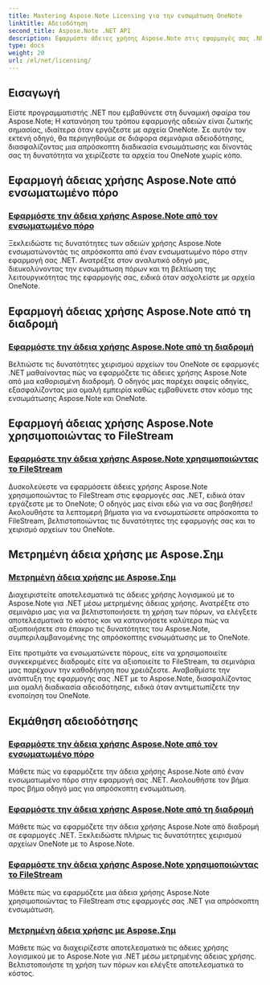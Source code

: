 ```yaml
---
title: Mastering Aspose.Note Licensing για την ενσωμάτωση OneNote
linktitle: Αδειοδότηση
second_title: Aspose.Note .NET API
description: Εφαρμόστε άδειες χρήσης Aspose.Note στις εφαρμογές σας .NET! Εξερευνήστε οδηγούς βήμα προς βήμα για την ενσωμάτωση πόρων, τη χρήση διαδρομών, το FileStream και την αποτελεσματική μετρημένη άδεια χρήσης.
type: docs
weight: 20
url: /el/net/licensing/
---
```

## Εισαγωγή

Είστε προγραμματιστής .NET που εμβαθύνετε στη δυναμική σφαίρα του Aspose.Note; Η κατανόηση του τρόπου εφαρμογής αδειών είναι ζωτικής σημασίας, ιδιαίτερα όταν εργάζεστε με αρχεία OneNote. Σε αυτόν τον εκτενή οδηγό, θα περιηγηθούμε σε διάφορα σεμινάρια αδειοδότησης, διασφαλίζοντας μια απρόσκοπτη διαδικασία ενσωμάτωσης και δίνοντάς σας τη δυνατότητα να χειρίζεστε τα αρχεία του OneNote χωρίς κόπο.

## Εφαρμογή άδειας χρήσης Aspose.Note από ενσωματωμένο πόρο
### [Εφαρμόστε την άδεια χρήσης Aspose.Note από τον ενσωματωμένο πόρο](./apply-license-embedded-resource/)

Ξεκλειδώστε τις δυνατότητες των αδειών χρήσης Aspose.Note ενσωματώνοντάς τις απρόσκοπτα από έναν ενσωματωμένο πόρο στην εφαρμογή σας .NET. Ανατρέξτε στον αναλυτικό οδηγό μας, διευκολύνοντας την ενσωμάτωση πόρων και τη βελτίωση της λειτουργικότητας της εφαρμογής σας, ειδικά όταν ασχολείστε με αρχεία OneNote.

## Εφαρμογή άδειας χρήσης Aspose.Note από τη διαδρομή
### [Εφαρμόστε την άδεια χρήσης Aspose.Note από τη διαδρομή](./apply-license-from-path/)

Βελτιώστε τις δυνατότητες χειρισμού αρχείων του OneNote σε εφαρμογές .NET μαθαίνοντας πώς να εφαρμόζετε τις άδειες χρήσης Aspose.Note από μια καθορισμένη διαδρομή. Ο οδηγός μας παρέχει σαφείς οδηγίες, εξασφαλίζοντας μια ομαλή εμπειρία καθώς εμβαθύνετε στον κόσμο της ενσωμάτωσης Aspose.Note και OneNote.

## Εφαρμογή άδειας χρήσης Aspose.Note χρησιμοποιώντας το FileStream
### [Εφαρμόστε την άδεια χρήσης Aspose.Note χρησιμοποιώντας το FileStream](./apply-license-using-filestream/)

Δυσκολεύεστε να εφαρμόσετε άδειες χρήσης Aspose.Note χρησιμοποιώντας το FileStream στις εφαρμογές σας .NET, ειδικά όταν εργάζεστε με το OneNote; Ο οδηγός μας είναι εδώ για να σας βοηθήσει! Ακολουθήστε τα λεπτομερή βήματα για να ενσωματώσετε απρόσκοπτα το FileStream, βελτιστοποιώντας τις δυνατότητες της εφαρμογής σας και το χειρισμό αρχείων του OneNote.

## Μετρημένη άδεια χρήσης με Aspose.Σημ
### [Μετρημένη άδεια χρήσης με Aspose.Σημ](./metered-licensing/)

Διαχειριστείτε αποτελεσματικά τις άδειες χρήσης λογισμικού με το Aspose.Note για .NET μέσω μετρημένης άδειας χρήσης. Ανατρέξτε στο σεμινάριο μας για να βελτιστοποιήσετε τη χρήση των πόρων, να ελέγξετε αποτελεσματικά το κόστος και να κατανοήσετε καλύτερα πώς να αξιοποιήσετε στο έπακρο τις δυνατότητες του Aspose.Note, συμπεριλαμβανομένης της απρόσκοπτης ενσωμάτωσης με το OneNote.

Είτε προτιμάτε να ενσωματώνετε πόρους, είτε να χρησιμοποιείτε συγκεκριμένες διαδρομές είτε να αξιοποιείτε το FileStream, τα σεμινάρια μας παρέχουν την καθοδήγηση που χρειάζεστε. Αναβαθμίστε την ανάπτυξη της εφαρμογής σας .NET με το Aspose.Note, διασφαλίζοντας μια ομαλή διαδικασία αδειοδότησης, ειδικά όταν αντιμετωπίζετε την ενοποίηση του OneNote.
## Εκμάθηση αδειοδότησης
### [Εφαρμόστε την άδεια χρήσης Aspose.Note από τον ενσωματωμένο πόρο](./apply-license-embedded-resource/)
Μάθετε πώς να εφαρμόζετε την άδεια χρήσης Aspose.Note από έναν ενσωματωμένο πόρο στην εφαρμογή σας .NET. Ακολουθήστε τον βήμα προς βήμα οδηγό μας για απρόσκοπτη ενσωμάτωση.
### [Εφαρμόστε την άδεια χρήσης Aspose.Note από τη διαδρομή](./apply-license-from-path/)
Μάθετε πώς να εφαρμόζετε την άδεια χρήσης Aspose.Note από διαδρομή σε εφαρμογές .NET. Ξεκλειδώστε πλήρως τις δυνατότητες χειρισμού αρχείων OneNote με το Aspose.Note.
### [Εφαρμόστε την άδεια χρήσης Aspose.Note χρησιμοποιώντας το FileStream](./apply-license-using-filestream/)
Μάθετε πώς να εφαρμόζετε μια άδεια χρήσης Aspose.Note χρησιμοποιώντας το FileStream στις εφαρμογές σας .NET για απρόσκοπτη ενσωμάτωση.
### [Μετρημένη άδεια χρήσης με Aspose.Σημ](./metered-licensing/)
Μάθετε πώς να διαχειρίζεστε αποτελεσματικά τις άδειες χρήσης λογισμικού με το Aspose.Note για .NET μέσω μετρημένης άδειας χρήσης. Βελτιστοποιήστε τη χρήση των πόρων και ελέγξτε αποτελεσματικά το κόστος.
